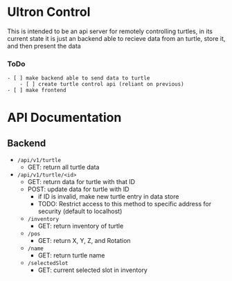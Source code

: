 # Ultron Control
This is intended to be an api server for remotely controlling turtles, 
in its current state it is just an backend able to recieve data from an turtle, store it, and then present the data

### ToDo
	- [ ] make backend able to send data to turtle
		- [ ] create turtle control api (reliant on previous)
	- [ ] make frontend
	


# API Documentation
## Backend
* `/api/v1/turtle`
    * GET: return all turtle data
* `/api/v1/turtle/<id>`
    * GET: return data for turtle with that ID
    * POST: update data for turtle with ID
        * if ID is invalid, make new turtle entry in data store
        * TODO: Restrict access to this method to specific address for security (default to localhost)
    * `/inventory`
        * GET: return inventory of turtle
    * `/pos`
        * GET: return X, Y, Z, and Rotation
    * `/name`
        * GET: return turtle name
    * `/selectedSlot`
        * GET: current selected slot in inventory